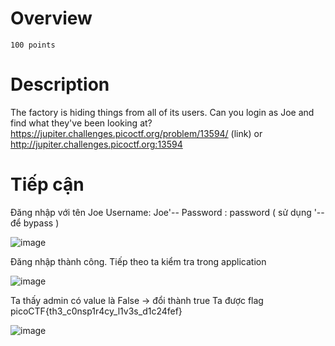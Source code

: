 # Overview #
`100 points`

# Description #
The factory is hiding things from all of its users. Can you login as Joe and find what they've been looking at? https://jupiter.challenges.picoctf.org/problem/13594/ (link) or http://jupiter.challenges.picoctf.org:13594

# Tiếp cận #
Đăng nhập với tên Joe 
Username: Joe'-- Password : password ( sử dụng '-- để bypass )

![image](https://github.com/hgiang20/PicoCTF_Writeup/assets/130575510/77b519ca-dab7-489e-8be5-84f729d93740)

Đăng nhập thành công. Tiếp theo ta kiểm tra trong application 

![image](https://github.com/hgiang20/PicoCTF_Writeup/assets/130575510/c99c7a47-83b7-44a8-b88a-0a8e2889cc1e)

Ta thấy admin có value là False -> đổi thành true
Ta được flag picoCTF{th3_c0nsp1r4cy_l1v3s_d1c24fef}

![image](https://github.com/hgiang20/PicoCTF_Writeup/assets/130575510/6add98bb-d0d0-4def-9df6-8207e5c12a76)

